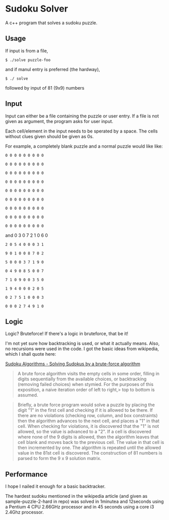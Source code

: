 Sudoku Solver
=============

A c++ program that solves a sudoku puzzle.

Usage
-----

If input is from a file,

`$ ./solve puzzle-foo`

and if manul entry is preferred (the hardway),

`$ ./ solve`

followed by input of 81 (9x9) numbers

Input
-----

Input can either be a file containing the puzzle or user entry.
If a file is not given as argument, the program asks for user input.

Each cell/element in the input needs to be sperated by a space. The cells
without clues given should be given as 0s.

For example, a completely blank puzzle and a normal puzzle would like like:

    0 0 0 0 0 0 0 0 0

    0 0 0 0 0 0 0 0 0

    0 0 0 0 0 0 0 0 0

    0 0 0 0 0 0 0 0 0

    0 0 0 0 0 0 0 0 0

    0 0 0 0 0 0 0 0 0

    0 0 0 0 0 0 0 0 0

    0 0 0 0 0 0 0 0 0

    0 0 0 0 0 0 0 0 0
    
and
	0 3 0 7 2 1 0 6 0

	2 0 5 4 0 0 0 3 1

	9 0 1 0 0 8 7 0 2

	5 0 0 0 3 7 1 9 0

	0 4 9 0 8 5 0 0 7

	7 1 0 9 0 0 3 5 0

	1 9 4 0 0 0 2 0 5

	0 2 7 5 1 0 0 0 3

	0 0 0 2 7 4 9 1 0



Logic
-----
Logic? Bruteforce! If there's a logic in bruteforce, that be it!

I'm not yet sure how backtracking is used, or what it actually means.
Also, no recursions were used in the code. I got the basic ideas from wikipedia,
which I shall quote here:

[Sudoku Algorithms - Solving Sudokus by a brute-force algorithm](http://en.wikipedia.org/wiki/Sudoku_algorithms#Solving_Sudokus_by_a_brute-force_algorithm)

> A brute force algorithm visits the empty cells in some order, filling in
> digits sequentially from the available choices, or backtracking
> (removing failed choices) when stymied. For the purposes of this exposition,
> a naive iteration order of left to right,> top to bottom is assumed.

> Briefly, a brute force program would solve a puzzle by placing the digit "1"
> in the first cell and checking if it is allowed to be there. If there are no
> violations (checking row, column, and box constraints) then the algorithm
> advances to the next cell, and places a "1" in that cell. When checking
> for violations, it is discovered that the "1" is not allowed, so the value is
> advanced to a "2". If a cell is discovered where none of the 9 digits is
> allowed, then the algorithm leaves that cell blank and moves back to the
> previous cell. The value in that cell is then incremented by one. The
> algorithm is repeated until the allowed value in the 81st cell is discovered.
> The construction of 81 numbers is parsed to form the 9 x 9 solution matrix.


Performance
-----------
I hope I nailed it enough for a basic backtracker.

The hardest sudoku mentioned in the wikipedia article (and given as 
sample-puzzle-2-hard in repo) was solved in 1minutea and 12seconds using a Pentium 4 CPU 2.66GHz processor
and in 45 seconds using a core i3 2.4Ghz processor.
